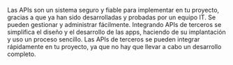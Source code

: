 Las APIs son un sistema seguro y fiable para implementar en tu proyecto, gracias a que ya han sido desarrolladas y probadas por un equipo IT.
Se pueden gestionar y administrar fácilmente.
Integrando APIs de terceros se simplifica el diseño y el desarrollo de las apps, haciendo de su implantación y uso un proceso sencillo.
Las APIs de terceros se pueden integrar rápidamente en tu proyecto, ya que no hay que llevar a cabo un desarrollo completo.
